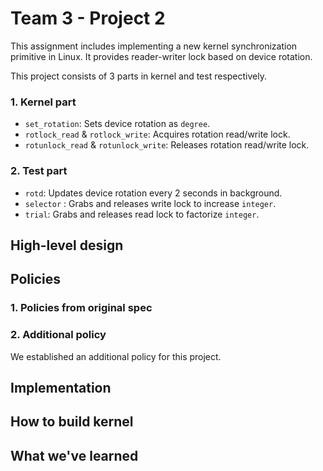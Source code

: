 # Team 3 - Project 2

This assignment includes implementing a new kernel synchronization primitive in Linux. It provides reader-writer lock based on device rotation.

This project consists of 3 parts in kernel and test respectively.

### 1. Kernel part
* `set_rotation`: Sets device rotation as `degree`.
* `rotlock_read` & `rotlock_write`: Acquires rotation read/write lock.
* `rotunlock_read` & `rotunlock_write`: Releases rotation read/write lock.

### 2. Test part
* `rotd`: Updates device rotation every 2 seconds in background.
* `selector` : Grabs and releases write lock to increase `integer`.
* `trial`: Grabs and releases read lock to factorize `integer`.
 
## High-level design
## Policies
### 1. Policies from original spec
### 2. Additional policy
We established an additional policy for this project.

## Implementation
## How to build kernel
## What we've learned
